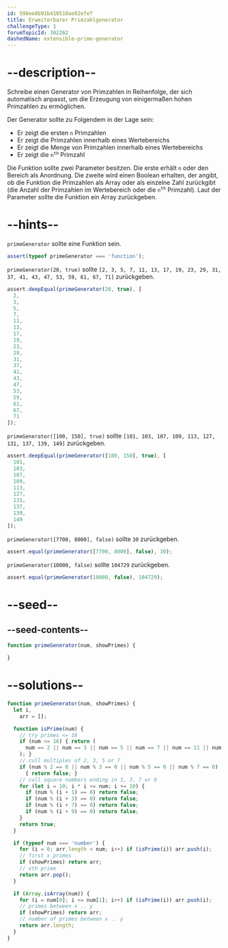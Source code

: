 ```yaml
---
id: 598ee8b91b410510ae82efef
title: Erweiterbarer Primzahlgenerator
challengeType: 1
forumTopicId: 302262
dashedName: extensible-prime-generator
---
```


# --description--

Schreibe einen Generator von Primzahlen in Reihenfolge, der sich automatisch anpasst, um die Erzeugung von einigermaßen hohen Primzahlen zu ermöglichen.

Der Generator sollte zu Folgendem in der Lage sein:

<ul>
  <li>Er zeigt die ersten <code>n</code> Primzahlen</li>
  <li>Er zeigt die Primzahlen innerhalb eines Wertebereichs</li>
  <li>Er zeigt die Menge von Primzahlen innerhalb eines Wertebereichs</li>
  <li>Er zeigt die <code>n<sup>th</sup></code> Primzahl</li>
</ul>

Die Funktion sollte zwei Parameter besitzen. Die erste erhält `n` oder den Bereich als Anordnung. Die zweite wird einen Boolean erhalten, der angibt, ob die Funktion die Primzahlen als Array oder als einzelne Zahl zurückgibt (die Anzahl der Primzahlen im Wertebereich oder die <code>n<sup>th</sup></code> Primzahl). Laut der Parameter sollte die Funktion ein Array zurückgeben.

# --hints--

`primeGenerator` sollte eine Funktion sein.

```js
assert(typeof primeGenerator === 'function');
```

`primeGenerator(20, true)` sollte `[2, 3, 5, 7, 11, 13, 17, 19, 23, 29, 31, 37, 41, 43, 47, 53, 59, 61, 67, 71]` zurückgeben.

```js
assert.deepEqual(primeGenerator(20, true), [
  2,
  3,
  5,
  7,
  11,
  13,
  17,
  19,
  23,
  29,
  31,
  37,
  41,
  43,
  47,
  53,
  59,
  61,
  67,
  71
]);
```

`primeGenerator([100, 150], true)` sollte `[101, 103, 107, 109, 113, 127, 131, 137, 139, 149]` zurückgeben.

```js
assert.deepEqual(primeGenerator([100, 150], true), [
  101,
  103,
  107,
  109,
  113,
  127,
  131,
  137,
  139,
  149
]);
```

`primeGenerator([7700, 8000], false)` sollte `30` zurückgeben.

```js
assert.equal(primeGenerator([7700, 8000], false), 30);
```

`primeGenerator(10000, false)` sollte `104729` zurückgeben.

```js
assert.equal(primeGenerator(10000, false), 104729);
```

# --seed--

## --seed-contents--

```js
function primeGenerator(num, showPrimes) {

}
```

# --solutions--

```js
function primeGenerator(num, showPrimes) {
  let i,
    arr = [];

  function isPrime(num) {
    // try primes <= 16
    if (num <= 16) { return (
      num == 2 || num == 3 || num == 5 || num == 7 || num == 11 || num == 13
    ); }
    // cull multiples of 2, 3, 5 or 7
    if (num % 2 == 0 || num % 3 == 0 || num % 5 == 0 || num % 7 == 0)
      { return false; }
    // cull square numbers ending in 1, 3, 7 or 9
    for (let i = 10; i * i <= num; i += 10) {
      if (num % (i + 1) == 0) return false;
      if (num % (i + 3) == 0) return false;
      if (num % (i + 7) == 0) return false;
      if (num % (i + 9) == 0) return false;
    }
    return true;
  }

  if (typeof num === 'number') {
    for (i = 0; arr.length < num; i++) if (isPrime(i)) arr.push(i);
    // first x primes
    if (showPrimes) return arr;
    // xth prime
    return arr.pop();
  }

  if (Array.isArray(num)) {
    for (i = num[0]; i <= num[1]; i++) if (isPrime(i)) arr.push(i);
    // primes between x .. y
    if (showPrimes) return arr;
    // number of primes between x .. y
    return arr.length;
  }
}
```

